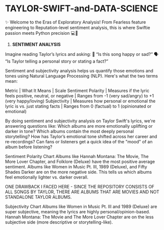 # TAYLOR-SWIFT-and-DATA-SCIENCE
✨ Welcome to the Eras of Exploratory Analysis! From Fearless feature engineering to Reputation-level sentiment analysis, this is where Swiftie passion meets Python precision 💻🐍



1. **SENTIMENT ANALYSIS**


Imagine reading Taylor’s lyrics and asking:
🧠 “Is this song happy or sad?”
🗣️ “Is Taylor telling a personal story or stating a fact?”

Sentiment and subjectivity analysis helps us quantify those emotions and tones using Natural Language Processing (NLP). Here's what the two terms mean:

Metric | What It Means | Scale
Sentiment Polarity | Measures if the lyric feels positive, neutral, or negative | Ranges from -1 (very sad/angry) to +1 (very happy/loving)
Subjectivity | Measures how personal or emotional the lyric is vs. just stating facts | Ranges from 0 (factual) to 1 (opinionated or emotional)

By doing sentiment and subjectivity analysis on Taylor Swift's lyrics, we're answering questions like:
Which albums are more emotionally uplifting or darker in tone?
Which albums contain the most deeply personal storytelling?
How has Taylor’s emotional tone shifted across her career and re-recordings?
Can fans or listeners get a quick idea of the "mood" of an album before listening?

Sentiment Polarity Chart
Albums like Hannah Montana: The Movie, The More Lover Chapter, and Folklore (Deluxe) have the most positive average sentiment.
Albums like Women in Music Pt. III, 1989 (Deluxe), and Fifty Shades Darker are on the more negative side. 
This tells us which albums feel emotionally lighter vs. darker overall.

ONE DRAWBACK I FACED HERE - SINCE THE REPOSITORY CONSISTS OF ALL SONGS BY TAYLOR, THERE ARE ALBUMS THAT ARE MOVIES AND NOT STANDALONE TAYLOR ALBUMS. 

Subjectivity Chart
Albums like Women in Music Pt. III and 1989 (Deluxe) are super subjective, meaning the lyrics are highly personal/opinion-based.
Hannah Montana: The Movie and The More Lover Chapter are on the less subjective side (more descriptive or storytelling-like).
